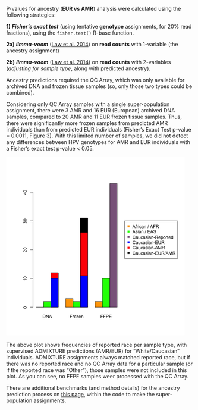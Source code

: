 P-values for ancestry (**EUR vs AMR**) analysis were calculated using the following strategies:

**1)** ***Fisher’s exact test*** (using tentative **genotype** assignments, for 20% read fractions), using the `fisher.test()` R-base function.

**2a)** ***limma-voom*** ([Law et al. 2014](https://genomebiology.biomedcentral.com/articles/10.1186/gb-2014-15-2-r29)) on **read counts** with 1-variable (the ancestry assignment) 

**2b)** ***limma-voom*** ([Law et al. 2014](https://genomebiology.biomedcentral.com/articles/10.1186/gb-2014-15-2-r29)) on **read counts** with 2-variables (*adjusting for sample type*, along with predicted ancestry).

Ancestry predictions required the QC Array, which was only available for archived DNA and frozen tissue samples (so, only those two types could be combined).

Considering only QC Array samples with a single super-population assignment, there were 3 AMR and 16 EUR (European) archived DNA samples, compared to 20 AMR and 11 EUR frozen tissue samples. Thus, there were significantly more frozen samples from predicted AMR individuals than from predicted EUR individuals (Fisher’s Exact Test p-value = 0.0011, Figure 3). With this limited number of samples, we did not detect any differences between HPV genotypes for AMR and EUR individuals with a Fisher’s exact test p-value < 0.05.

![Predicted Ancestry by Sample Type](predicted_ancestry_by_sample_type.png "Predicted Ancestry by Sample Type")

The above plot shows frequencies of reported race per sample type, with supervised ADMIXTURE predictions (AMR/EUR) for “White/Caucasian” individuals. ADMIXTURE assignments always matched reported race, but if there was no reported race and no QC Array data for a particular sample (or if the reported race was “Other”), those samples were not included in this plot.  As you can see, no FFPE samples weer processed with the QC Array.

There are additional benchmarks (and method details) for the ancestry prediction process on [this page](https://github.com/cwarden45/QCarray_SuperPop/tree/master/1000_Genomes_Benchmarks), within the code to make the super-population assignments.
